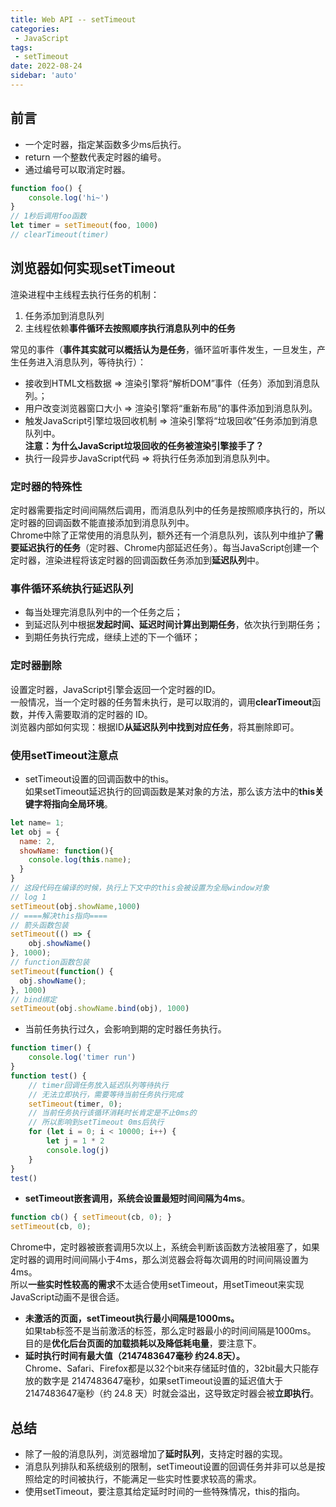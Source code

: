 ```yaml
---
title: Web API -- setTimeout
categories:
 - JavaScript
tags:
 - setTimeout
date: 2022-08-24
sidebar: 'auto'
---
```


## 前言
* 一个定时器，指定某函数多少ms后执行。
* return 一个整数代表定时器的编号。
* 通过编号可以取消定时器。
```js
function foo() {
    console.log('hi~')
}
// 1秒后调用foo函数
let timer = setTimeout(foo, 1000)
// clearTimeout(timer)
```

## 浏览器如何实现setTimeout
渲染进程中主线程去执行任务的机制：
1. 任务添加到消息队列
2. 主线程依赖**事件循环去按照顺序执行消息队列中的任务**<br/>

常见的事件（**事件其实就可以概括认为是任务**，循环监听事件发生，一旦发生，产生任务进入消息队列，等待执行）：
* 接收到HTML文档数据 => 渲染引擎将“解析DOM”事件（任务）添加到消息队列。；
* 用户改变浏览器窗口大小 => 渲染引擎将“重新布局”的事件添加到消息队列。
* 触发JavaScript引擎垃圾回收机制 => 渲染引擎将“垃圾回收”任务添加到消息队列中。<br/>
**注意：为什么JavaScript垃圾回收的任务被渲染引擎接手了？**
* 执行一段异步JavaScript代码 => 将执行任务添加到消息队列中。
### 定时器的特殊性
定时器需要指定时间间隔然后调用，而消息队列中的任务是按照顺序执行的，所以定时器的回调函数不能直接添加到消息队列中。<br/>
Chrome中除了正常使用的消息队列，额外还有一个消息队列，该队列中维护了**需要延迟执行的任务**（定时器、Chrome内部延迟任务）。每当JavaScript创建一个定时器，渲染进程将该定时器的回调函数任务添加到**延迟队列**中。
### 事件循环系统执行延迟队列
* 每当处理完消息队列中的一个任务之后；
* 到延迟队列中根据**发起时间、延迟时间计算出到期任务**，依次执行到期任务；
* 到期任务执行完成，继续上述的下一个循环；
### 定时器删除
设置定时器，JavaScript引擎会返回一个定时器的ID。<br/>
一般情况，当一个定时器的任务暂未执行，是可以取消的，调用**clearTimeout**函数，并传入需要取消的定时器的 ID。<br/>
浏览器内部如何实现：根据ID**从延迟队列中找到对应任务**，将其删除即可。
### 使用setTimeout注意点
* setTimeout设置的回调函数中的this。<br/>
如果setTimeout延迟执行的回调函数是某对象的方法，那么该方法中的**this关键字将指向全局环境**。
```js
let name= 1;
let obj = {
  name: 2,
  showName: function(){
    console.log(this.name);
  }
}
// 这段代码在编译的时候，执行上下文中的this会被设置为全局window对象
// log 1
setTimeout(obj.showName,1000)
// ====解决this指向====
// 箭头函数包装
setTimeout(() => {
    obj.showName()
}, 1000);
// function函数包装
setTimeout(function() {
  obj.showName();
}, 1000)
// bind绑定
setTimeout(obj.showName.bind(obj), 1000)
```
* 当前任务执行过久，会影响到期的定时器任务执行。
```js
function timer() {
    console.log('timer run')
}
function test() {
    // timer回调任务放入延迟队列等待执行
    // 无法立即执行，需要等待当前任务执行完成
    setTimeout(timer, 0);
    // 当前任务执行该循环消耗时长肯定是不止0ms的
    // 所以影响到setTimeout 0ms后执行
    for (let i = 0; i < 10000; i++) {
        let j = 1 * 2
        console.log(j)
    }
}
test()
```
* **setTimeout嵌套调用，系统会设置最短时间间隔为4ms**。
```js
function cb() { setTimeout(cb, 0); }
setTimeout(cb, 0);
```
Chrome中，定时器被嵌套调用5次以上，系统会判断该函数方法被阻塞了，如果定时器的调用时间间隔小于4ms，那么浏览器会将每次调用的时间间隔设置为4ms。<br/>
所以**一些实时性较高的需求**不太适合使用setTimeout，用setTimeout来实现 JavaScript动画不是很合适。
* **未激活的页面，setTimeout执行最小间隔是1000ms。**<br/>
如果tab标签不是当前激活的标签，那么定时器最小的时间间隔是1000ms。
目的是**优化后台页面的加载损耗以及降低耗电量**，要注意下。
* **延时执行时间有最大值（2147483647毫秒 约24.8天）。**<br/>
Chrome、Safari、Firefox都是以32个bit来存储延时值的，32bit最大只能存放的数字是 2147483647毫秒，如果setTimeout设置的延迟值大于2147483647毫秒（约 24.8 天）时就会溢出，这导致定时器会被**立即执行**。

## 总结
* 除了一般的消息队列，浏览器增加了**延时队列**，支持定时器的实现。
* 消息队列排队和系统级别的限制，setTimeout设置的回调任务并非可以总是按照给定的时间被执行，不能满足一些实时性要求较高的需求。
* 使用setTimeout，要注意其给定延时时间的一些特殊情况，this的指向。